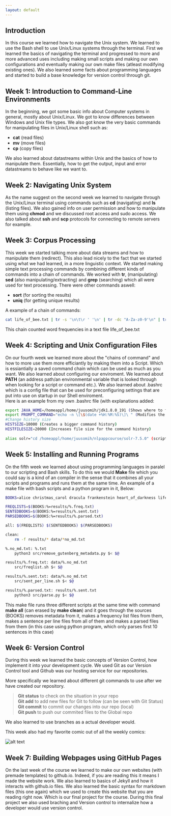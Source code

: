 ```yaml
---
layout: default
---
```

## Introduction

In this course we learned how to navigate the Unix system. We learned to use the Bash shell to use Unix/Linux systems through the terminal. First we learned the basics of navigating the terminal and progressed to more and more advanced uses including making small scripts and making our own configurations and eventually making our own make files (atleast modifying existing ones). We also learned some facts about programming languages and started to build a base knowledge for version control through git.

## Week 1: Introduction to Command-Line Environments

In the beginning, we got some basic info about Computer systems in general, mostly about Unix/Linux. We got to know differences between Windows and Unix file types. We also got know the very basic commands for manipulating files in Unix/Linux shell such as:
* **cat** (read files)
* **mv** (move files)
* **cp** (copy files)

We also learned about datastreams within Unix and the basics of how to manipulate them. Essentially, how to get the output, input and error datastreams to behave like we want to.

## Week 2: Navigating Unix System

As the name suggest on the second week we learned to navigate through the Unix/Linux terminal using commands such as **cd** (navigating) and **ls** (listing files). We also gained info on user permission and how to manipulate them using **chmod** and we discussed root access and sudo access. We also talked about **ssh** and **scp** protocols for connecting to remote servers for example.

## Week 3: Corpus Processing

This week we started talking more about data streams and how to manipulate them (redirect). This also lead nicely to the fact that we started using what we had learned, in a more linguistic context. We started making simple text processing commands by combining different kinds of commands into a chain of commands. We worked with **tr**, (manipulating) **sed** (also manipulating/extracting) and **grep** (searching) which all were used for text processing. There were other commands aswell:
* **sort** (for sorting the results)
* **uniq** (for getting unique results)

A example of a chain of commands:  
```Bash
cat life_of_bee.txt | tr -s '\n\t\r ' '\n' | tr -dc "A-Za-z0-9'\n" | tr 'A-Z' 'a-z' | sort | uniq -c | sort -nr > life_of_bee.ic.freq
```  
This chain counted word frequencies in a text file life_of_bee.txt

## Week 4: Scripting and Unix Configuration Files

On our fourth week we learned more about the "chains of command" and how to more use them more efficiantly by making them into a Script. Which is essiantially a saved command chain which can be used as much as you want. We also learned about configuring our enviroment. We learned about **PATH** (an address path/an environmental variable that is looked through when looking for a script or command etc.). We also learned about .bashrc which is a config file that can be used for preconfiguring settings that are put into use on startup in our Shell enviroment.  
Here is an example from my own .bashrc file (with explanations added:
```Bash 
export JAVA_HOME=/homeappl/home/juusomih/jdk1.8.0_191 (Shows where to find Java)
export PROMPT_COMMAND="echo -n \[\$(date +%H:%M:%S)\]\ " (Modifies the Prompt by adding time to it)  
#Change history size  
HISTSIZE=10000 (Creates a bigger command history) 
HISTFILESIZE=20000 (Increases file size for the command history) 
  
alias solr="cd /homeappl/home/juusomih/nlpappcourse/solr-7.5.0" (script that navigates to my solr directory by simply typing solr) 
```
## Week 5: Installing and Running Programs  
On the fifth week we learned about using programming languages in paralel to our scripting and Bash skills. To do this we would **Make** file which you could say is a kind of an compiler in the sense that it combines all your scripts and programs and runs them at the same time. An example of a make file with bash scripts and a python program in it, Below:  

```Bash
BOOKS=alice christmas_carol dracula frankenstein heart_of_darkness life_of_bee moby_dick modest_propsal pride_and_prejudice tale_of_two_cities

FREQLISTS=$(BOOKS:%=results/%.freq.txt)
SENTEDBOOKS=$(BOOKS:%=results/%.sent.txt)
PARSEDBOOKS=$(BOOKS:%=results/%.parsed.txt)

all: $(FREQLISTS) $(SENTEDBOOKS) $(PARSEDBOOKS)

clean:
	rm -f results/* data/*no_md.txt

%.no_md.txt: %.txt
	python3 src/remove_gutenberg_metadata.py $< $@

results/%.freq.txt: data/%.no_md.txt 
	src/freqlist.sh $< $@

results/%.sent.txt: data/%.no_md.txt
	src/sent_per_line.sh $< $@

results/%.parsed.txt: results/%.sent.txt
	python3 src/parse.py $< $@

```
This make file runs three different scripts at the same time with command **make all** (can erased by **make clean**) and it goes through the sources (BOOKS) removes metadata from it, makes a frequency list files from them, makes a sentence per line files from all of them and makes a parsed files from them (in this case using python program, which only parses first 10 sentences in this case)  
## Week 6: Version Control
 During this week we learned the basic concepts of Version Control, how implement it into your development cycle. We used Git as our Version Control tool and Github was our hosting service for our repositories. 

 More specifically we learned about different git commands to use after we have created our repository.  
  >**Git status** to check on the situation in your repo  
  **Git add** to add new files for Git to follow (can be seen with Git Status)  
  **Git commit** to commit our changes into our repo (local)  
  **Git push** to push our commited files to the Global repo  

  We also learned to use branches as a actual developer would.
  
  This week also had my favorite comic out of all the weekly comics:  
  
![alt text](https://imgs.xkcd.com/comics/git.png "Git yay?")
 
 
## Week 7: Building Webpages using GitHub Pages
On the last week of the course we learned to make our own websites (with premade templates) to github.io. Indeed, if you are reading this it means I made the website work. We also learned to basics of Jekyll and how it interacts with github.io files. We also learned the basic syntax for markdown files (this one again) which we used to create this website that you are reading right now. Which is our final project for the course. During this final project we also used braching and Version control to internalize how a developer would use version control. 